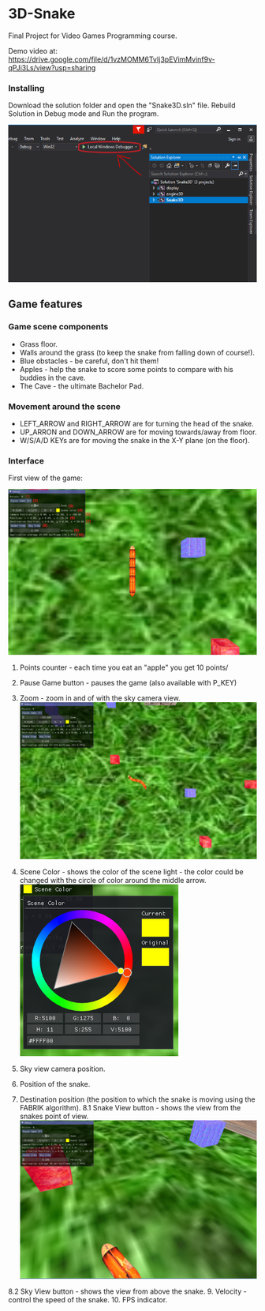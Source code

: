 # 3D-Snake

Final Project for Video Games Programming course.

Demo video at: https://drive.google.com/file/d/1vzMOMM6TvIj3pEVimMvinf9v-qPJi3Ls/view?usp=sharing

### Installing

Download the solution folder and open the "Snake3D.sln" file.
Rebuild Solution in Debug mode and Run the program.

![Screenshot](res/runProgram.PNG)

## Game features
### Game scene components
  * Grass floor.
  * Walls around the grass (to keep the snake from falling down of course!).
  * Blue obstacles - be careful, don't hit them!
  * Apples - help the snake to score some points to compare with his buddies in the cave.
  * The Cave - the ultimate Bachelor Pad.
  
### Movement around the scene
  * LEFT_ARROW and RIGHT_ARROW are for turning the head of the snake.
  * UP_ARRON and DOWN_ARROW are for moving towards/away from floor.
  * W/S/A/D KEYs are for moving the snake in the X-Y plane (on the floor).
  
### Interface

First view of the game:

![Screenshot](res/firstGameView.PNG)

  1. Points counter - each time you eat an "apple" you get 10 points/
  2. Pause Game button - pauses the game (also available with P_KEY)
  3. Zoom - zoom in and of with the sky camera view.
![Screenshot](res/skyView.PNG)

  4. Scene Color - shows the color of the scene light -
     the color could be changed with the circle of color around the middle arrow.
![Screenshot](res/colorSelection.PNG)

  5. Sky view camera position.
  6. Position of the snake.
  7. Destination position (the position to which the snake is moving using the FABRIK algorithm).
  8.1 Snake View button - shows the view from the snakes point of view.
![Screenshot](res/snakeView.PNG)

  8.2 Sky View button - shows the view from above the snake.
  9. Velocity - control the speed of the snake.
  10. FPS indicator.
